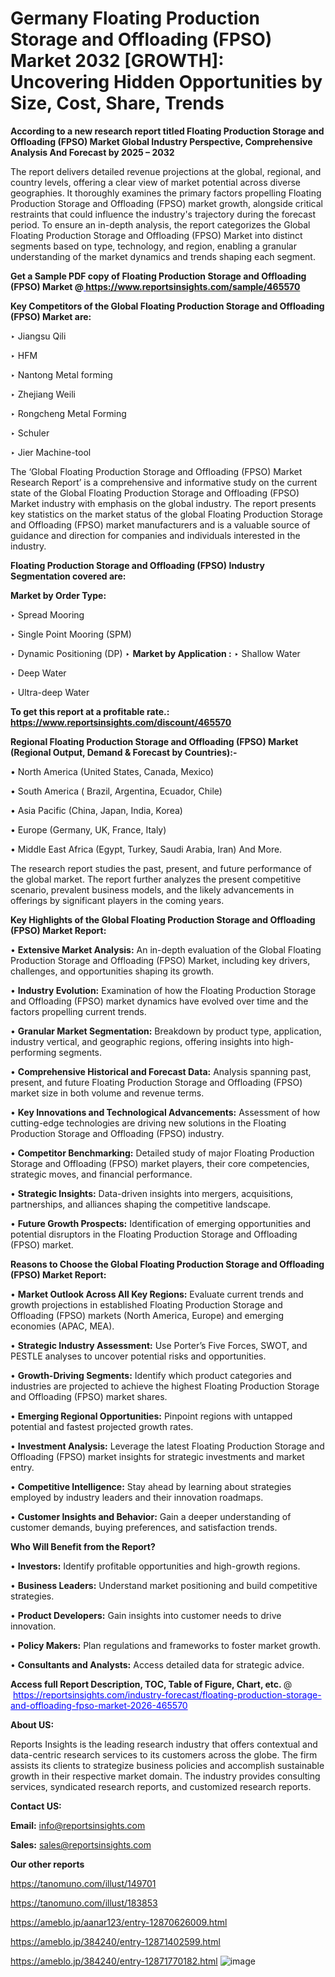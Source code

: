 # Germany Floating Production Storage and Offloading (FPSO) Market 2032 [GROWTH]: Uncovering Hidden Opportunities by Size, Cost, Share, Trends

<strong>According to a new research report titled Floating Production Storage and Offloading (FPSO) Market Global Industry Perspective, Comprehensive Analysis And Forecast by 2025 – 2032</strong>

The report delivers detailed revenue projections at the global, regional, and country levels, offering a clear view of market potential across diverse geographies. It thoroughly examines the primary factors propelling Floating Production Storage and Offloading (FPSO) market growth, alongside critical restraints that could influence the industry's trajectory during the forecast period. To ensure an in-depth analysis, the report categorizes the Global Floating Production Storage and Offloading (FPSO) Market into distinct segments based on type, technology, and region, enabling a granular understanding of the market dynamics and trends shaping each segment.

<strong>Get a Sample PDF copy of Floating Production Storage and Offloading (FPSO) Market </strong><strong>@<a href=https://www.reportsinsights.com/sample/465570 style=color:#0000ff;> https://www.reportsinsights.com/sample/465570</a></strong></font>

<strong>Key Competitors of the Global Floating Production Storage and Offloading (FPSO) Market are:</strong>

‣ Jiangsu Qili

‣ HFM

‣ Nantong Metal forming

‣ Zhejiang Weili

‣ Rongcheng Metal Forming

‣ Schuler

‣ Jier Machine-tool

The ‘Global Floating Production Storage and Offloading (FPSO) Market Research Report’ is a comprehensive and informative study on the current state of the Global Floating Production Storage and Offloading (FPSO) Market industry with emphasis on the global industry. The report presents key statistics on the market status of the global Floating Production Storage and Offloading (FPSO) market manufacturers and is a valuable source of guidance and direction for companies and individuals interested in the industry.

<strong>Floating Production Storage and Offloading (FPSO) Industry Segmentation covered are:</strong>

<strong>Market by Order Type: </strong>

‣ Spread Mooring

‣ Single Point Mooring (SPM)

‣ Dynamic Positioning (DP)
‣ 
<strong>Market by Application :</strong>
‣ Shallow Water

‣ Deep Water

‣ Ultra-deep Water

<strong>To get this report at a profitable rate.: <a href=https://www.reportsinsights.com/discount/465570 style=color:#0000ff;>https://www.reportsinsights.com/discount/465570</a></strong></font>

<strong>Regional Floating Production Storage and Offloading (FPSO) Market (Regional Output, Demand &amp; Forecast by Countries):-</strong>

• North America (United States, Canada, Mexico)

• South America ( Brazil, Argentina, Ecuador, Chile)

• Asia Pacific (China, Japan, India, Korea)

• Europe (Germany, UK, France, Italy)

• Middle East Africa (Egypt, Turkey, Saudi Arabia, Iran) And More.

The research report studies the past, present, and future performance of the global market. The report further analyzes the present competitive scenario, prevalent business models, and the likely advancements in offerings by significant players in the coming years.

<strong>Key Highlights of the Global Floating Production Storage and Offloading (FPSO) Market Report:</strong>

• <strong>Extensive Market Analysis:</strong> An in-depth evaluation of the Global Floating Production Storage and Offloading (FPSO) Market, including key drivers, challenges, and opportunities shaping its growth.

• <strong>Industry Evolution:</strong> Examination of how the Floating Production Storage and Offloading (FPSO) market dynamics have evolved over time and the factors propelling current trends.

• <strong>Granular Market Segmentation:</strong> Breakdown by product type, application, industry vertical, and geographic regions, offering insights into high-performing segments.

• <strong>Comprehensive Historical and Forecast Data:</strong> Analysis spanning past, present, and future Floating Production Storage and Offloading (FPSO) market size in both volume and revenue terms.

• <strong>Key Innovations and Technological Advancements:</strong> Assessment of how cutting-edge technologies are driving new solutions in the Floating Production Storage and Offloading (FPSO) industry.

• <strong>Competitor Benchmarking:</strong> Detailed study of major Floating Production Storage and Offloading (FPSO) market players, their core competencies, strategic moves, and financial performance.

• <strong>Strategic Insights:</strong> Data-driven insights into mergers, acquisitions, partnerships, and alliances shaping the competitive landscape.

• <strong>Future Growth Prospects:</strong> Identification of emerging opportunities and potential disruptors in the Floating Production Storage and Offloading (FPSO) market.

<strong>Reasons to Choose the Global Floating Production Storage and Offloading (FPSO) Market Report:</strong>

• <strong>Market Outlook Across All Key Regions:</strong> Evaluate current trends and growth projections in established Floating Production Storage and Offloading (FPSO) markets (North America, Europe) and emerging economies (APAC, MEA).

• <strong>Strategic Industry Assessment:</strong> Use Porter’s Five Forces, SWOT, and PESTLE analyses to uncover potential risks and opportunities.

• <strong>Growth-Driving Segments:</strong> Identify which product categories and industries are projected to achieve the highest Floating Production Storage and Offloading (FPSO) market shares.

• <strong>Emerging Regional Opportunities:</strong> Pinpoint regions with untapped potential and fastest projected growth rates.

• <strong>Investment Analysis:</strong> Leverage the latest Floating Production Storage and Offloading (FPSO) market insights for strategic investments and market entry.

• <strong>Competitive Intelligence:</strong> Stay ahead by learning about strategies employed by industry leaders and their innovation roadmaps.

• <strong>Customer Insights and Behavior:</strong> Gain a deeper understanding of customer demands, buying preferences, and satisfaction trends.

<strong>Who Will Benefit from the Report?</strong>

• <strong>Investors:</strong> Identify profitable opportunities and high-growth regions.

• <strong>Business Leaders:</strong> Understand market positioning and build competitive strategies.

• <strong>Product Developers:</strong> Gain insights into customer needs to drive innovation.

• <strong>Policy Makers:</strong> Plan regulations and frameworks to foster market growth.

• <strong>Consultants and Analysts:</strong> Access detailed data for strategic advice.
</ul>
<strong>Access full Report Description, TOC, Table of Figure, Chart, etc. </strong>@  <a href=https://reportsinsights.com/industry-forecast/floating-production-storage-and-offloading-fpso-market-2026-465570 style=color:#0000ff;>https://reportsinsights.com/industry-forecast/floating-production-storage-and-offloading-fpso-market-2026-465570</a></font>

<strong><strong>About US</strong>:</strong>

Reports Insights is the leading research industry that offers contextual and data-centric research services to its customers across the globe. The firm assists its clients to strategize business policies and accomplish sustainable growth in their respective market domain. The industry provides consulting services, syndicated research reports, and customized research reports.

<strong>Contact US:</strong>

<p class=""""><b>Email:</b> <a href=mailto:info@reportsinsights.com>info@reportsinsights.com</a></p>
<p class=""""><b>Sales:</b> <a href=mailto:sales@reportsinsights.com>sales@reportsinsights.com</a></p>

<strong>Our other reports</strong>

<a href=https://tanomuno.com/illust/149701>https://tanomuno.com/illust/149701</a>

<a href=https://tanomuno.com/illust/183853>https://tanomuno.com/illust/183853</a>

<a href=https://ameblo.jp/aanar123/entry-12870626009.html>https://ameblo.jp/aanar123/entry-12870626009.html</a>

<a href=https://ameblo.jp/384240/entry-12871402599.html>https://ameblo.jp/384240/entry-12871402599.html</a>

<a href=https://ameblo.jp/384240/entry-12871770182.html>https://ameblo.jp/384240/entry-12871770182.html</a>
![image](https://github.com/user-attachments/assets/2e8d6c55-d283-409d-b09c-dfbd56fba0d9)
